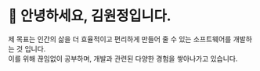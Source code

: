# 👋 안녕하세요, 김원정입니다.

  제 목표는 인간의 삶을 더 효율적이고 편리하게 만들어 줄 수 있는 소프트웨어를 개발하는 것 입니다. <br>
  이를 위해 끊임없이 공부하며, 개발과 관련된 다양한 경험을 쌓아나가고 있습니다.
   
